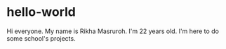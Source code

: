 # hello-world

Hi everyone. My name is Rikha Masruroh. I'm 22 years old. I'm here to do some school's projects.
